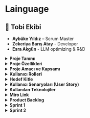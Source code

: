 
# Lainguage

## 👥 Tobi Ekibi
- **Aybüke Yıldız** – Scrum Master  
- **Zekeriya Barış Atay** - Developer  
- **Esra Akgün** - LLM optimizing & R&D 


<details>
<summary> <strong>Proje Tanımı</strong></summary>

Lainguage, bireylerin İngilizce dil becerilerini geliştirmelerini destekleyen, etkileşimli ve yapay zekâ destekli bir dil öğrenme platformudur. Uygulama, kullanıcıların kişiselleştirilmiş kelime listeleri oluşturmasına, seviye bazlı içeriklerle öğrenmesine ve yapay zekâ öğretmeni ile birebir konuşma pratiği yapmasına olanak tanır. Platformun temel hedefi; kullanıcıya aktif, katılımcı ve kendi hızına uygun bir dil öğrenme deneyimi sunmaktır.

Lainguage, geleneksel öğrenme araçlarının ötesine geçerek öğreneni merkeze alan bir yapı sunar. Hem başlangıç düzeyinde olanlar hem de ileri seviyede kendini geliştirmek isteyen kullanıcılar için çeşitli araçlar barındırır. Uygulamada bulunan modüller, CEFR (Avrupa Dilleri Ortak Çerçeve Programı) standartlarına göre yapılandırılmıştır.

Kullanıcılar:

Hazır tematik kelime listelerinden faydalanabilir ya da kendi listelerini oluşturabilir,

Seçtikleri seviyeye göre (A1-C2) dil bilgisi, kelime ve konuşma içeriklerine ulaşabilir,

AI destekli "Teacher" modülü sayesinde seçtikleri konuda İngilizce-Türkçe konuşma pratiği yapabilir,

Paragraf veya karşılıklı konuşma metinleri üreten "Generator" modülüyle içerik oluşturabilir,

"Quiz" modülü ile öğrendiklerini test edebilir ve gelişimini takip edebilir.

"Trainslate" kısmı ile seviyelere göre ve akademik dil seçeneği seçilerek çeviri yapılabilir.

Platform, öğrenme sürecini hem eğlenceli hem de verimli hale getirirken; kullanıcıya özgü içerik sunumu, çeviri destekleri, seviye takibi ve yapay zekâ ile etkileşim gibi özellikleriyle dijital dil eğitimi alanında bütüncül bir çözüm sunar.

</details>

<details>
<summary> <strong>Proje Özellikleri</strong></summary>

- Koleksiyon Sistemi: Kullanıcılar kendi kelime listelerini oluşturabilir veya hazır tematik listeleri koleksiyonlarına ekleyebilir.
- Teacher Modülü: Giriş, orta ve ileri seviyelerde çeşitli konularda öğretici içerikler sunar. Kullanıcı, AI öğretmenle birebir pratik yapabilir.  
- İçerik Üretici: Seçilen liste ve seviyeye göre AI destekli paragraf veya karşılıklı konuşma metinleri üretir.  
- Quiz Modülü: Kelime tekrarı ve boşluk doldurma türlerinde quizler sunar, sonuçları gösterir ve doğru-yanlış analizleri yapar.  
- İki Dilli Destek: İngilizce ve Türkçe çeviri destekleriyle öğrenmeyi kolaylaştırır.  
- Türkçe-İngilizce çeviri destekli öğrenim  
- Seviye Bazlı Akış: CEFR seviyelerine göre içerik üretimi ve alıştırmalar sağlanır (A1 - C2).

</details>

<details>
<summary> <strong>Proje Amacı ve Kapsamı</strong></summary>

Bu projenin temel amacı, bireylerin İngilizce dil becerilerini kendi öğrenme hızlarına göre geliştirebilecekleri, etkileşimli ve yapay zekâ destekli bir dijital öğrenme platformu sunmaktır. Sistem, kullanıcı merkezli bir yaklaşımla hem bireysel öğrenme deneyimini özelleştirir hem de farklı seviyelere ve ihtiyaçlara uygun içerik üretimi sağlar.

Proje kapsamı şu bileşenleri içerir:

- Kelime Öğrenimi: Kullanıcılar hazır tematik listelerden veya kendi oluşturdukları listelerden faydalanarak hedef kelime gruplarını öğrenebilir.

- Dil Bilgisi (Grammar) Pratiği: Gramer yapıları, zamanlar, bağlaçlar ve soru kalıpları gibi temel dil bilgisi öğeleri, öğretici modüllerle desteklenir.

- Konuşma Geliştirme: AI öğretmen ile yapılan çift yönlü diyaloglar, sesli ve yazılı pratik imkânı sunarak konuşma becerilerinin gelişimini destekler.

- Okuma ve Anlama (Reading & Comprehension): Kullanıcının seviyesine uygun otomatik paragraf ve diyalog üretimi yapılır; Türkçe-İngilizce çeviriler ile anlam derinleştirilir.

- Sınav Hazırlığı: CEFR uyumlu quiz modülü sayesinde kullanıcılar kelime tekrarı ve boşluk doldurma testleri ile hazırlık yapabilir.

- İçerik Üretimi: Yapay zekâ destekli sistem, kullanıcının seviyesine ve seçtiği konuya uygun özgün paragraflar ve konuşma metinleri üretir.

- Kişiselleştirme: Kullanıcılar kendi koleksiyonlarını oluşturabilir, seviyelerini belirleyebilir ve çalışma tarzlarını bu doğrultuda şekillendirebilir.

- Görsel ve Tematik Uyum: Renkli, sade ve kullanıcı dostu arayüz ile görsel destekli öğrenme deneyimi sağlanır.

- Çeviri ve Anlamlandırma: İki dilli (TR-EN) çeviri desteğiyle kullanıcı, metinleri hem anlamlandırır hem de anadil karşılıklarını öğrenir.

</details>

<details>
<summary> <strong>Kullanıcı Rolleri</strong></summary>

| Rol               | Açıklama                                                                 |
|--------------------|--------------------------------------------------------------------------|
| **Öğrenci**         | Sisteme giriş yaparak kelime koleksiyonu oluşturur, içeriklerle çalışır, quiz çözer ve AI öğretmenle pratik yapar. |
| **AI Öğretmen**     | Kullanıcının seçtiği konuya ve seviyeye göre İngilizce pratik yaptırır, açıklamalar sunar ve yönlendirici cevaplar üretir. |
| **Sistem Yöneticisi** | Kullanıcı ve içerik yönetimini sağlar, genel sistem kontrolünü ve performans takibini yürütür. |
| **Geliştirici**      | Yazılım altyapısını geliştirir, yapay zekâ ve veri akış entegrasyonlarını uygular. |

</details>

<details>
<summary> <strong>Hedef Kitle</strong></summary>

| **Kitle** | **Açıklama** |
|-----------|--------------|
| **İngilizce Öğrenmeye Yeni Başlayanlar** | Temel kelime bilgisi, telaffuz ve günlük ifadelerle sıfırdan öğrenme sürecine başlayan bireyler. |
| **Orta ve İleri Seviye Öğrenciler** | Seviye bazlı içeriklerle dil bilgisini derinleştirmek ve konuşma pratiği yapmak isteyen kullanıcılar. |
| **Dil Sınavlarına Hazırlananlar** | CEFR (A1-C2) seviyelerine uygun quiz ve içeriklerle sınav pratiği yapmak isteyen öğrenciler. |
| **Öğretmenler ve Eğitmenler** | Hazır listeler ve AI destekli araçlarla sınıf içi veya bireysel eğitim sürecine dijital destek arayan öğretmenler. |
| **Kendi Kendine Öğrenen Bireyler** | Günlük kelime tekrarı, içerik üretimi ve konuşma pratiğiyle bireysel olarak dil öğrenmeyi tercih eden kişiler. |
| **Ebeveynler / Genç Öğrenciler** | Öğrenme sürecine çocuklarını dahil etmek isteyen ebeveynler veya basit arayüz ile öğrenmeye uygun genç kullanıcılar. |

</details>

<details>
<summary> <strong>Kullanıcı Senaryoları (User Story)</strong></summary>

####  **Öğrenci (Primary User)**

- Kendi seviyeme uygun içerik ve kelimelerle çalışmak istiyorum ki daha verimli öğrenebileyim.  
- AI öğretmen ile konuşma pratiği yapmak istiyorum ki öğrendiğim kelimeleri doğru kullanmayı öğrenebileyim.  
- Kendi kelime listelerimi oluşturmak ve bu listelerle quiz çözmek istiyorum ki kelimeleri tekrar ederek pekiştirebileyim.  
- Sistem bana anlamadığım yerlerde Türkçe açıklama sunabilsin istiyorum ki öğrenme sürecim aksamadan devam etsin.  
- İçeriklerin zorluk seviyesini kendim seçebilmek istiyorum ki gelişimimi kontrol edebileyim.  

####  **Öğretmen / Eğitmen**

- Hazır kelime listelerini öğrencilerime gösterebilmek istiyorum ki onların evde de tekrar yapmalarını sağlayabileyim.  
- AI destekli içeriklerle ders planı hazırlamak istiyorum ki öğrencilerime kişiselleştirilmiş alıştırmalar sunabileyim.  

####  **Ebeveyn (Opsiyonel Kullanıcı Rolü)**

- Çocuğumun öğrenme sürecini görmek istiyorum ki hangi konuda zorlandığını fark edebileyim.  
- Çocuğuma uygun içerikleri filtreleyebilmek istiyorum ki yaşına ve seviyesine uygun çalışsın.  

#### 🛠 **Sistem Yöneticisi / Geliştirici**

- Platformdaki kullanıcıları ve içerikleri yönetebilmek istiyorum ki sistemin güvenliğini ve sürekliliğini sağlayabileyim.  
- Yeni modüller ekleyip güncelleyebilmek istiyorum ki kullanıcı deneyimini sürekli iyileştirebileyim.  

</details>


<details>
<summary> <strong>Kullanılan Teknolojiler</strong></summary>

| **Teknoloji / Araç** | **Açıklama** |
|----------------------|--------------|
| **HTML / CSS / JavaScript** | Platformun kullanıcı arayüzü bu dillerle geliştirildi. Modern, sade ve mobil uyumlu tasarım sağlandı. |
| **Tailwind CSS** | UI bileşenlerinde hızlı ve tutarlı stil uygulamaları için kullanıldı. |
| **Gemini API** | AI destekli öğretmen (chatbot) ve içerik üretim modüllerinde doğal dil işleme desteği sağlamak için kullanıldı. |
| **LLM Agent Mantığı** | Kullanıcı ile etkileşime giren özel görevli yapay zekâ ajanları (örn. öğretmen agent, paragraf agent) oluşturuldu. |
| **Flask (Python)** | Backend işlemleri (API, kullanıcı işlemleri, içerik servisleri) için mikro web çatısı olarak kullanıldı. |
| **Hash Tabanlı Şifreleme** | Kullanıcı bilgilerini güvenli şekilde saklamak amacıyla `password hashing` (örn. `werkzeug.security`, `bcrypt`) gibi algoritmalarla şifreleme sağlandı. |
| **JSON** | Kullanıcı koleksiyonlarının ve hazır listelerin saklanması ve yönetimi için veri formatı olarak kullanıldı. |
| **Git & GitHub** | Sürüm kontrolü ve takım içi işbirliği için kullanıldı. Proje yönetimi ve kod depolama GitHub üzerinden yürütüldü. |
| **Miro** | Sprint yönetimi, kullanıcı akışı ve görev dağılımları için dijital kanban panosu olarak kullanıldı. |
| **Markdown (.md)** | Proje dokümantasyonu ve `README.md` içerikleri için kullanıldı. |
| **CEFR Seviyeleri (A1–C2)** | Dil öğreniminde Avrupa Ortak Dil Çerçevesi seviyelerine uygun içerik üretimi sağlandı. |

</details>


<details>
<summary> <strong>Miro Link</strong></summary>

 [ https://miro.com/app/board/uXjVJZFdoaY=/?share_link_id=237268478030 ]<!-- Gerçek link varsa buraya koy -->

</details>
<details>
<summary> <strong>Product Backlog</strong></summary>

Lainguage, kullanıcıların seviye bazlı, kişiselleştirilmiş ve AI destekli İngilizce eğitimi alabilecekleri bir platformdur. Bu Product Backlog; projenin temel yapı taşlarını, kullanıcı ihtiyaçlarını ve geliştirilecek modülleri Scrum metodolojisine uygun biçimde listelemektedir.

####  Product Backlog Tablosu

| **ID**   | **İş Kalemi**                                           | **Öncelik** | **Açıklama** |
|----------|----------------------------------------------------------|-------------|--------------|
| PB-01    | Proje fikrinin netleştirilmesi                           | Yüksek      | AI destekli İngilizce öğrenme platformu olarak "Lainguage" projesi tanımlandı. |
| PB-02    | Scrum rolleri atanması                                   | Yüksek      | Scrum Master, Product Owner ve takım üyeleri görev dağılımı yaptı. |
| PB-03    | Miro üzerinden Sprint planlaması yapılması               | Yüksek      | Görevler sprint backlog'a aktarıldı ve takvim belirlendi. |
| PB-04    | Product Backlog’un hazırlanması                          | Yüksek      | Tüm iş kalemleri sıralı ve öncelikli şekilde tanımlandı. |
| PB-05    | Kullanıcı rollerinin belirlenmesi                        | Yüksek      | Öğrenci, AI öğretmen, sistem yöneticisi gibi roller netleştirildi. |
| PB-06    | Kullanıcı senaryolarının (User Story) yazılması          | Yüksek      | Her rol için kullanım senaryoları ve ihtiyaçları oluşturuldu. |
| PB-07    | Kullanılacak teknolojilerin seçilmesi                    | Yüksek      | React, Flask, Tailwind, Gemini API, JSON gibi teknolojiler seçildi. |
| PB-08    | Ana sayfa ve modül yönlendirmelerinin yapılması          | Orta        | Ana sayfadan Collections, Lain Tools, Quiz, PDF modüllerine geçiş sağlandı. |
| PB-09    | Koleksiyon yönetim sisteminin geliştirilmesi             | Yüksek      | Hazır ve kişisel kelime listelerinin oluşturulması ve düzenlenmesi sağlandı. |
| PB-10    | AI öğretmen modülünün entegrasyonu                       | Yüksek      | Öğrencinin seçtiği konu ve seviyeye göre etkileşimli pratik sistemi geliştirildi. |
| PB-11    | İçerik üretici modülünün kurulması                        | Orta        | Kullanıcının liste ve seviyeye göre paragraf/karşılıklı metin üretmesi sağlandı. |
| PB-12    | Quiz modülünün geliştirilmesi                            | Orta        | Kelime tekrarı ve boşluk doldurma testleri ile skor ve cevap anahtarı görüntülendi. |
| PB-13    | Seviye sistemi (A1–C2) uygulanması                        | Orta        | Tüm içeriklerin CEFR dil seviyelerine göre sınıflandırılması sağlandı. |
| PB-14    | Çift dilli çeviri sistemi kurulması                      | Orta        | İçeriklerin Türkçe-İngilizce olarak görüntülenmesi sağlandı. |


</details>

<details>
<summary> <strong>Sprint 1</strong></summary>

 # Sprint 1: Proje Planlama ve Hazırlık Süreci

Bu sprintte, İngilizce öğrenme asistanı projesinin temelleri atılmış; kullanıcı arayüzü, LLM tabanlı quiz üretimi, hazır kelime listeleri ve kullanıcı koleksiyon sistemi için ilk yapılandırmalar tamamlanmıştır.

## ✅ Tamamlanan Başlıca Çalışmalar

- **Proje fikri belirlendi:** Kullanıcının İngilizce öğrenimini desteklemek amacıyla; kelime listeleri oluşturma, quiz çözme, ve AI destekli içerik üretme özelliklerine sahip bir sistem tasarlandı.
- **Ekip rolleri tanımlandı:** Scrum Master, Product Owner ve geliştirici ekip üyeleri belirlendi.
- **Kullanılacak teknolojiler seçildi:** 
  - Frontend: `Streamlit`
  - Backend: `Flask`, `Flask-CORS`
  - Şifreleme: `hashlib (SHA-256)`
  - AI: `Gemini 1.5`, `LLM Agent yapısı`
- **UI wireframe taslakları oluşturuldu:** Ana sayfa, konu seçimi ve quiz ekranı gibi temel bileşenler için wireframe'ler oluşturuldu.
- **Miro üzerinden planlama yapıldı:** Sprint backlog oluşturuldu, görevler dağıtıldı ve tamamlanan işler takip edildi.
- **Chatbot/Agent modülü prototiplendi:** Kullanıcının seçtiği seviyeye ve listeye göre paragraf üretme ve öğretmen agent mantığı ilk taslak olarak kurgulandı.
- **Kullanıcı yönetimi CRUD yapısı hazırlandı:** Kullanıcılar için kayıt, giriş, liste oluşturma ve güncelleme işlemleri geliştirildi.
- **Hash tabanlı şifreleme modülü geliştirildi:** Kullanıcı parolaları SHA256 algoritması ile güvenli şekilde saklanacak biçimde kodlandı.
- **Hazır kelime listeleri tanımlandı:** Renkler, hayvanlar, okul, giysi gibi kategorilere ait örnek listeler veri tabanına işlendi.


---

## Sprint 1 Retrospective

### Neler İyi Gitti?
- Ekip içi iletişim ve görev paylaşımı dengeliydi.
- Miro sprint yönetimi verimli geçti.
- Tüm wireframe’ler zamanında ve eksiksiz teslim edildi.
- Paragraf Agent ve Quiz Agent prototipleri hazırlandı.
- Kullanıcı CRUD işlemleri tamamlandı.
- Flask backend + CORS konfigürasyonu başarıyla yapıldı.
- GitHub klasör yapısı ve commit yönetimi düzenli sürdürüldü.

### Neler Geliştirilebilir?
- Bazı görevlerde detay eksikleri yaşandı; teknik borç sprint 2’ye devredildi.
- Daha fazla test verisi ile kullanıcı deneyimi geliştirilebilir.

---

## Gelecek Sprintlerde Hedefler

- AI agent’ların seviye ve liste bazlı daha güçlü çalışmasını sağlamak
- Quiz sonuçlarının geçmişe kaydedilmesi ve başarı takibi
- Chatbot etkileşimiyle anlık öneriler (düzeltme, açıklama vb.)
- Kullanıcının oluşturduğu içeriklerden yeni quiz üretimi
- UI teması ve erişilebilirlik geliştirmeleri

</details>
<details>
 <summary> <strong>Sprint 2</strong></summary>
# Sprint 2: Etkileşimli Öğrenme ve AI Entegrasyonu

Bu sprintte, sistemin kullanıcı etkileşimini artırmaya yönelik ana modülleri tamamlanmış, AI destekli içerik üretimi aktif hale getirilmiş ve öğretmen arayüzü dahil edilerek çok yönlü bir deneyim sunulmaya başlanmıştır.

---

## ✅ Tamamlanan Başlıca Çalışmalar

- **Giriş / Kayıt sayfası tamamlandı:** Kullanıcı kimlik doğrulama ve giriş sistemleri başarıyla tamamlandı.
- **Seviye bazlı tema ve gezinme eklendi:** Kullanıcının seviyesine göre içerik erişimi ve temalar dinamik şekilde ayarlandı.
- **Ana sayfa yönlendirme bağlantıları oluşturuldu:** Collections, Lain Tools vb. içeriklere hızlı erişim sağlandı.
- **Kelime koleksiyonu sistemi geliştirildi:** Kullanıcılar kendi kelime koleksiyonlarını oluşturabilir hale getirildi.
- **Hazır kelime listeleri artırıldı:** Sistem içindeki liste havuzu genişletilerek daha fazla kategorik seçim sağlandı.
- **Quiz modülü tamamlandı:**
  - Seviye seçimi ve quiz başlatma mantığı geliştirildi.
  - Quiz sonuç ekranı (doğru/yanlış, skor) oluşturuldu.
  - "Tekrar dene" ve yeni quiz yönlendirme ekranı tamamlandı.
  - **Gemini API** ile otomatik quiz sorusu üretimi başarıyla entegre edildi.
- **Paragraf / Metin Üretici Agent (Paragraf Agent):**
  - Kullanıcıdan seviye, içerik tipi ve liste seçimi alındı.
  - Belirtilen kriterlere göre anlamlı paragraf üretildi.
  - Üretilen metinlerin okunabilirliği artırıldı.
- **Teacher Agent (AI Öğretmen):**
  - Öğretmen ekranı geliştirildi.
  - Konu bazlı içerik anlatımı sağlandı.
  - Türkçe açıklama modu sisteme eklendi.
- **Proje teslim süreci başlatıldı:**
  - README ve teknik dokümantasyon yazıldı.
  - Proje deploy edilebilir hale getirildi.
  - Genel sistem testi tamamlandı.

---

## Sprint 2 Retrospective

### Neler İyi Gitti?
- Quiz modülü tamamlandı ve Gemini API entegrasyonu başarılı şekilde gerçekleşti.
- Kullanıcı koleksiyonu ve hazır liste özellikleri kullanıcı deneyimini artırdı.
- Paragraf Agent ile seviye bazlı anlamlı içerik üretimi sağlandı.
- Öğretmen arayüzü ilk kez entegre edildi.
- Tüm sistem genel teste girdi ve deploy hazırlıkları başladı.


</details>
